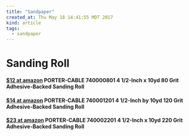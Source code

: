 ```yaml
---
title: "Sandpaper"
created_at: Thu May 18 14:41:55 MDT 2017
kind: article
tags:
  - sandpaper
---
```


<h1>Sanding Roll</h1>

<h4>
  <a href="https://www.amazon.com/PORTER-CABLE-740000801-2-Inch-Adhesive-Backed-Sanding/dp/B0000223SI" target="_blank">$12 at amazon</a>
  PORTER-CABLE 740000801 4 1/2-Inch x 10yd 80 Grit Adhesive-Backed Sanding Roll 
</h4>

<h4>
  <a href="https://www.amazon.com/PORTER-CABLE-740001201-2-Inch-Adhesive-Backed-Sanding/dp/B0000223SK" target="_blank">$14 at amazon</a>
  PORTER-CABLE 740001201 4 1/2-Inch by 10yd 120 Grit Adhesive-Backed Sanding Roll 
</h4>

<h4>
  <a href="https://www.amazon.com/PORTER-CABLE-740002201-2-Inch-Adhesive-Backed-Sanding/dp/B0000223SN" target="_blank">$23 at amazon</a>
  PORTER-CABLE 740002201 4 1/2-Inch x 10yd 220 Grit Adhesive-Backed Sanding Roll 
</h4>

<!--
html boilerplate
<a href="" target="_blank"></a>
<a name=""></a>
<img src="" width="400px">
<ul>
  <li></li>
</ul>
<pre>
</pre>
<pre><code>
</code></pre>
<math xmlns='http://www.w3.org/1998/Math/MathML' display='block'>
</math>
-->
